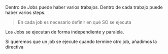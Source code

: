 Dentro de Jobs puede haber varios trabajos.
Dentro de cada trabajo puede haber varios steps.

<!-- 
name: Nombre del Workflow

on: [push] 

jobs: 
  nombre-del-job:
    runs-on: ubuntu-latest
    
    steps:
    - name: Nombre del step
      run: acción a ejecutar
    - name: Nombre del step
      run: acción a ejecutar
  
  nombre-del-job:
    runs-on: ubuntu-latest
    
    steps:
    - name: Nombre del step
      run: acción a ejecutar
-->

> En cada job es necesario definir en qué SO se ejecuta 
<!-- 
runs-on:
 -->

Los Jobs se ejecutan de forma independiente y paralela.

Si queremos que un job se ejecute cuando termine otro job, añadimos la directiva 
<!-- 
needs:
 -->
 
<!-- 
jobs: 
  primer-job:
    runs-on: ubuntu-latest
    
    steps:
    - name: Nombre del step
      run: acción a ejecutar
 
  segundo-job:
    runs-on: ubuntu-latest
    needs: primer-job
    
    steps:
    - name: Nombre del step
      run: acción a ejecutar
-->